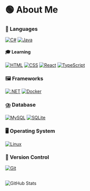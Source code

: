 
# 🟢 About Me

### 📗 Languages
[![C#](https://custom-icon-badges.demolab.com/badge/C%23-%23239120.svg?logo=cshrp&logoColor=white)](#)
[![Java](https://img.shields.io/badge/Java-%23ED8B00.svg?logo=openjdk&logoColor=white)](#)


#### 🎓 Learning
[![HTML](https://img.shields.io/badge/HTML-%23E34F26.svg?logo=html5&logoColor=white)](#)
[![CSS](https://img.shields.io/badge/CSS-1572B6?logo=css3&logoColor=fff)](#)
[![React](https://img.shields.io/badge/React-%2320232a.svg?logo=react&logoColor=%2361DAFB)](#)
[![TypeScript](https://img.shields.io/badge/TypeScript-3178C6?logo=typescript&logoColor=fff)](#)


### 🖼️ Frameworks
[![.NET](https://img.shields.io/badge/.NET-512BD4?logo=dotnet&logoColor=fff)](#)
[![Docker](https://img.shields.io/badge/Docker-2496ED?logo=docker&logoColor=fff)](#)

### ⛈️ Database
[![MySQL](https://img.shields.io/badge/MySQL-4479A1?logo=mysql&logoColor=fff)](#)
[![SQLite](https://img.shields.io/badge/SQLite-%2307405e.svg?logo=sqlite&logoColor=white)](#)

### 🖥️ Operating System
[![Linux](https://img.shields.io/badge/Linux-FCC624?logo=linux&logoColor=black)](#)

### 🔖 Version Control
[![Git](https://img.shields.io/badge/Git-F05032?logo=git&logoColor=fff)](#)

<br/>

<img src="https://github-readme-stats.vercel.app/api?username=Hawk200014&include_all_commits=true&count_private=true&show_icons=true&line_height=20&title_color=2AAA8A&icon_color=2AAA8A&text_color=F4F4F4&bg_color=0D1117" alt="GitHub Stats"/>
